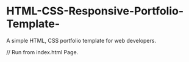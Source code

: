 # HTML-CSS-Responsive-Portfolio-Template-
A simple HTML, CSS portfolio template for web developers.

// Run from index.html Page.
